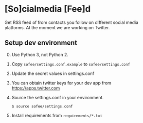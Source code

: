 # [So]cialmedia [Fee]d
Get RSS feed of from contacts you follow on different social media
platforms. At the moment we are working on Twitter.


## Setup dev environment

0. Use Python 3, not Python 2.
1. Copy `sofee/settings.conf.example` to `sofee/settings.conf`
1. Update the secret values in settings.conf
1. You can obtain twitter keys for your dev app from https://apps.twitter.com
1. Source the settings.conf in your environment.

   ```
   $ source sofee/settings.conf
   ```

1. Install requirements from `requirements/*.txt`
